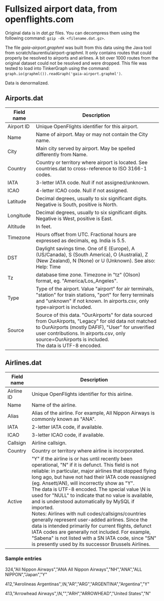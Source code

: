 # Fullsized airport data, from  openflights.com

Original data is in *dat.gz* files. You can decompress them using the following command: ```gzip -dk <filename.dat.gz>```.

The file *gaia-airport.graphml* was built from this data using the Java tool from scratch/laurentiu/airport-graphml. It only contains routes that could properly be resolved to airports and airlines. A bit over 1000 routes from the original dataset could not be resolved and were dropped. This file was tested to load into TinkerGraph using the command: ```graph.io(graphml()).readGraph('gaia-airport.graphml')```.

Data is denormalized.

## Airports.dat

| Field name | Description
| --- | ---
| Airport ID | Unique OpenFlights identifier for this airport.
| Name | Name of airport. May or may not contain the City name.
| City | Main city served by airport. May be spelled differently from Name.
| Country | Country or territory where airport is located. See countries.dat to cross-reference to ISO 3166-1 codes.
| IATA | 3-letter IATA code. Null if not assigned/unknown.
| ICAO | 4-letter ICAO code. Null if not assigned.
| Latitude | Decimal degrees, usually to six significant digits. Negative is South, positive is North.
| Longitude | Decimal degrees, usually to six significant digits. Negative is West, positive is East.
| Altitude | In feet.
| Timezone | Hours offset from UTC. Fractional hours are expressed as decimals, eg. India is 5.5.
| DST | Daylight savings time. One of E (Europe), A (US/Canada), S (South America), O (Australia), Z (New Zealand), N (None) or U (Unknown). See also: Help: Time
| Tz | database time zone. Timezone in "tz" (Olson) format, eg. "America/Los_Angeles".
| Type | Type of the airport. Value "airport" for air terminals, "station" for train stations, "port" for ferry terminals and "unknown" if not known. In airports.csv, only type=airport is included.
| Source | Source of this data. "OurAirports" for data sourced from OurAirports, "Legacy" for old data not matched to OurAirports (mostly DAFIF), "User" for unverified user contributions. In airports.csv, only source=OurAirports is included.<br>The data is UTF-8 encoded.

## Airlines.dat

| Field name | Description
| --- | ---
| Airline ID | Unique OpenFlights identifier for this airline.
| Name | Name of the airline.
| Alias | Alias of the airline. For example, All Nippon Airways is commonly known as "ANA".
| IATA | 2-letter IATA code, if available.
| ICAO | 3-letter ICAO code, if available.
| Callsign | Airline callsign.
| Country | Country or territory where airline is incorporated.
| Active | "Y" if the airline is or has until recently been operational, "N" if it is defunct. This field is not reliable: in particular, major airlines that stopped flying long ago, but have not had their IATA code reassigned (eg. Ansett/AN), will incorrectly show as "Y".<br>The data is UTF-8 encoded. The special value \N is used for "NULL" to indicate that no value is available, and is understood automatically by MySQL if imported.<br>Notes: Airlines with null codes/callsigns/countries generally represent user-added airlines. Since the data is intended primarily for current flights, defunct IATA codes are generally not included. For example, "Sabena" is not listed with a SN IATA code, since "SN" is presently used by its successor Brussels Airlines.

### Sample entries

324,"All Nippon Airways","ANA All Nippon Airways","NH","ANA","ALL NIPPON","Japan","Y"

412,"Aerolineas Argentinas",\N,"AR","ARG","ARGENTINA","Argentina","Y"

413,"Arrowhead Airways",\N,"","ARH","ARROWHEAD","United States","N"


